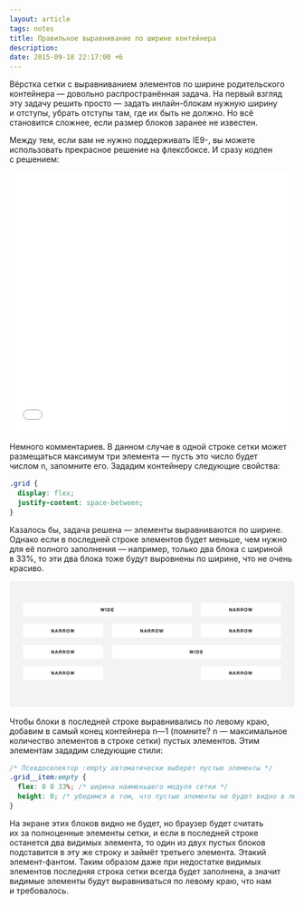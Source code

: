```yaml
---
layout: article
tags: notes
title: Правильное выравнивание по ширине контейнера
description:
date: 2015-09-18 22:17:00 +6
---
```

Вёрстка сетки с выравниванием элементов по ширине родительского контейнера — довольно распространённая задача. На первый взгляд эту задачу решить просто — задать инлайн-блокам нужную ширину и отступы, убрать отступы там, где их быть не должно. Но всё становится сложнее, если размер блоков заранее не известен.

Между тем, если вам не нужно поддерживать IE9-, вы можете использовать прекрасное решение на флексбоксе. И сразу кодпен с решением:

<iframe height='460' scrolling='no' src='//codepen.io/andrew-r/embed/yYORwm/?height=461&theme-id=0&default-tab=result' frameborder='no' allowtransparency='true' allowfullscreen='true' style='width: 100%; max-width: 760px;'>See the Pen <a href='http://codepen.io/andrew-r/pen/yYORwm/'>Grid</a> by Andrew Romanov (<a href='http://codepen.io/andrew-r'>@andrew-r</a>) on <a href='http://codepen.io'>CodePen</a>.
</iframe>

Немного комментариев. В данном случае в одной строке сетки может размещаться максимум три элемента — пусть это число будет числом n, запомните его. Зададим контейнеру следующие свойства:

```css
.grid {
  display: flex;
  justify-content: space-between;
}
```

Казалось бы, задача решена — элементы выравниваются по ширине. Однако если в последней строке элементов будет меньше, чем нужно для её полного заполнения — например, только два блока с шириной в 33%, то эти два блока тоже будут выровнены по ширине, что не очень красиво.

![Наивное решение](assets/grid.png)

Чтобы блоки в последней строке выравнивались по левому краю, добавим в самый конец контейнера n—1 (помните? n — максимальное количество элементов в строке сетки) пустых элементов. Этим элементам зададим следующие стили:

```css
/* Псевдоселектор :empty автоматически выберет пустые элементы */
.grid__item:empty {
  flex: 0 0 33%; /* ширина наименьшего модуля сетки */
  height: 0; /* убедимся в том, что пустые элементы не будет видно в любом случае */
}
```

На экране этих блоков видно не будет, но браузер будет считать их за полноценные элементы сетки, и если в последней строке останется два видимых элемента, то один из двух пустых блоков подставится в эту же строку и займёт третьего элемента. Этакий элемент-фантом. Таким образом даже при недостатке видимых элементов последняя строка сетки всегда будет заполнена, а значит видимые элементы будут выравниваться по левому краю, что нам и требовалось.
